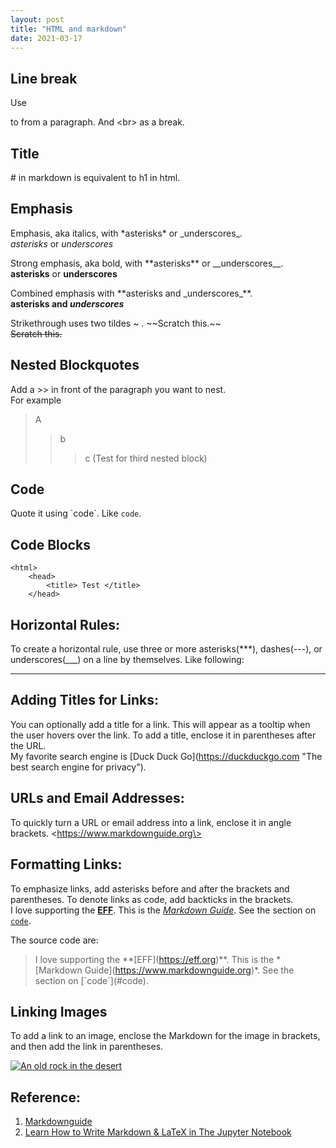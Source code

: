 ```yaml
---
layout: post
title: "HTML and markdown"
date: 2021-03-17
---
```


## Line break

Use <p></p> to from a paragraph. And \<br\> as a break. 

## Title

\# in markdown is equivalent to h1 in html. 

## Emphasis

Emphasis, aka italics, with \*asterisks\* or \_underscores\_. <br>
*asterisks* or _underscores_

Strong emphasis, aka bold, with \*\*asterisks** or \_\_underscores\_\_. <br>
**asterisks** or __underscores__

Combined emphasis with \*\*asterisks and \_underscores\_\*\*. <br>
**asterisks and _underscores_**

Strikethrough uses two tildes \~ . \~\~Scratch this.\~\~ <br>
~~Scratch this.~~

## Nested Blockquotes

Add a \>\> in front of the paragraph you want to nest. <br>
For example
> A
>> b
>>> c (Test for third nested block)

## Code

Quote it using \`code\`. Like `code`. 

## Code Blocks

    <html>
        <head>
            <title> Test </title>
        </head>

## Horizontal Rules: 

To create a horizontal rule, use three or more asterisks(\*\*\*), dashes(\-\-\-), or underscores(\_\_\_) on a line by themselves. Like following: 

---

## Adding Titles for Links: 

You can optionally add a title for a link. This will appear as a tooltip when the user hovers over the link. To add a title, enclose it in parentheses after the URL. <br>
My favorite search engine is \[Duck Duck Go\](https://duckduckgo.com \"The best search engine for privacy\").

## URLs and Email Addresses:

To quickly turn a URL or email address into a link, enclose it in angle brackets.
\<https://www.markdownguide.org\>

## Formatting Links: 

To emphasize links, add asterisks before and after the brackets and parentheses. To denote links as code, add backticks in the brackets. <br>
I love supporting the **[EFF](https://eff.org)**.
This is the *[Markdown Guide](https://www.markdownguide.org)*.
See the section on [`code`](#code).

The source code are: <br>
> I love supporting the \*\*\[EFF\](https://eff.org)\*\*.
> This is the \*\[Markdown Guide\](https://www.markdownguide.org)\*.
> See the section on \[\`code\`\](\#code).

## Linking Images

To add a link to an image, enclose the Markdown for the image in brackets, and then add the link in parentheses.

[![An old rock in the desert](/assets/images/shiprock.jpg "Shiprock, New Mexico by Beau Rogers")](https://www.flickr.com/photos/beaurogers/31833779864/in/photolist-Qv3rFw-34mt9F-a9Cmfy-5Ha3Zi-9msKdv-o3hgjr-hWpUte-4WMsJ1-KUQ8N-deshUb-vssBD-6CQci6-8AFCiD-zsJWT-nNfsgB-dPDwZJ-bn9JGn-5HtSXY-6CUhAL-a4UTXB-ugPum-KUPSo-fBLNm-6CUmpy-4WMsc9-8a7D3T-83KJev-6CQ2bK-nNusHJ-a78rQH-nw3NvT-7aq2qf-8wwBso-3nNceh-ugSKP-4mh4kh-bbeeqH-a7biME-q3PtTf-brFpgb-cg38zw-bXMZc-nJPELD-f58Lmo-bXMYG-bz8AAi-bxNtNT-bXMYi-bXMY6-bXMYv)

## Reference: 
1. [Markdownguide](https://www.markdownguide.org/basic-syntax/)
2. [Learn How to Write Markdown & LaTeX in The Jupyter Notebook](https://towardsdatascience.com/write-markdown-latex-in-the-jupyter-notebook-10985edb91fd)
